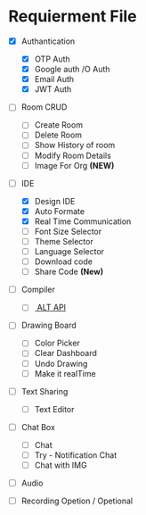 # Requierment File
- [x] Authantication
  - [x] OTP Auth
  - [x] Google auth /O Auth
  - [x] Email Auth
  - [x] JWT Auth
- [ ] Room CRUD
  - [ ] Create Room
  - [ ] Delete Room
  - [ ] Show History of room
  - [ ] Modify Room Details
  - [ ] Image For Org **(NEW)**
- [ ] IDE 
  - [x] Design IDE
  - [x] Auto Formate
  - [x] Real Time Communication
  - [ ] Font Size Selector
  - [ ] Theme Selector
  - [ ] Language Selector
  - [ ] Download code
  - [ ] Share Code **(New)**
- [ ] Compiler 
  - [ ] [ ALT API](https://rapidapi.com/judge0-official/api/judge0-ce/)
- [ ] Drawing Board
   - [ ] Color Picker
   - [ ] Clear Dashboard
   - [ ] Undo Drawing
   - [ ] Make it realTime
- [ ] Text Sharing
   - [ ] Text Editor
- [ ] Chat Box
   - [ ] Chat
   - [ ] Try - Notification Chat
   - [ ]  Chat with IMG
- [ ] Audio
- [ ] Recording Opetion / Opetional






